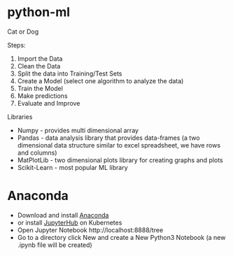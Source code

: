 # python-ml
Cat or Dog

Steps:
1. Import the Data
2. Clean the Data
3. Split the data into Training/Test Sets
4. Create a Model (select one algorithm to analyze the data)
5. Train the Model
6. Make predictions
7. Evaluate and Improve

Libraries
- Numpy - provides multi dimensional array
- Pandas - data analysis library that provides data-frames (a two dimensional data structure similar to excel spreadsheet, we have rows and columns)
- MatPlotLib - two dimensional plots library for creating graphs and plots
- Scikit-Learn - most popular ML library

# Anaconda
- Download and install [Anaconda]([.gitignore](..%2Fpython%2F.gitignore))
- or install [JupyterHub](https://z2jh.jupyter.org/en/latest/jupyterhub/installation.html) on Kubernetes
- Open Jupyter Notebook
http://localhost:8888/tree
- Go to a directory click New and create a New Python3 Notebook (a new .ipynb file will be created)

